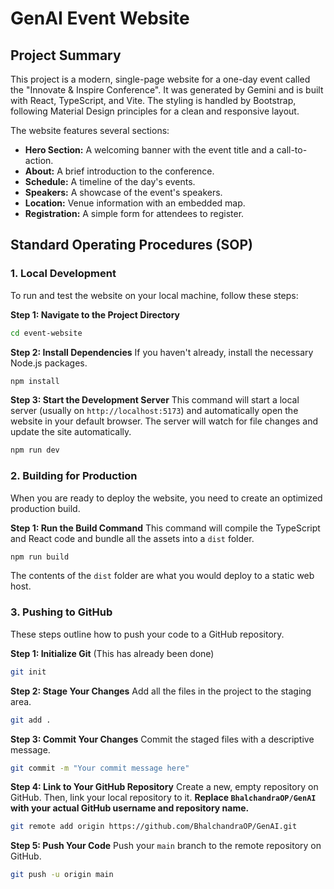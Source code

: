 # GenAI Event Website

## Project Summary

This project is a modern, single-page website for a one-day event called the "Innovate & Inspire Conference". It was generated by Gemini and is built with React, TypeScript, and Vite. The styling is handled by Bootstrap, following Material Design principles for a clean and responsive layout.

The website features several sections:
*   **Hero Section:** A welcoming banner with the event title and a call-to-action.
*   **About:** A brief introduction to the conference.
*   **Schedule:** A timeline of the day's events.
*   **Speakers:** A showcase of the event's speakers.
*   **Location:** Venue information with an embedded map.
*   **Registration:** A simple form for attendees to register.

## Standard Operating Procedures (SOP)

### 1. Local Development

To run and test the website on your local machine, follow these steps:

**Step 1: Navigate to the Project Directory**
```bash
cd event-website
```

**Step 2: Install Dependencies**
If you haven't already, install the necessary Node.js packages.
```bash
npm install
```

**Step 3: Start the Development Server**
This command will start a local server (usually on `http://localhost:5173`) and automatically open the website in your default browser. The server will watch for file changes and update the site automatically.
```bash
npm run dev
```

### 2. Building for Production

When you are ready to deploy the website, you need to create an optimized production build.

**Step 1: Run the Build Command**
This command will compile the TypeScript and React code and bundle all the assets into a `dist` folder.
```bash
npm run build
```

The contents of the `dist` folder are what you would deploy to a static web host.

### 3. Pushing to GitHub

These steps outline how to push your code to a GitHub repository.

**Step 1: Initialize Git**
(This has already been done)
```bash
git init
```

**Step 2: Stage Your Changes**
Add all the files in the project to the staging area.
```bash
git add .
```

**Step 3: Commit Your Changes**
Commit the staged files with a descriptive message.
```bash
git commit -m "Your commit message here"
```

**Step 4: Link to Your GitHub Repository**
Create a new, empty repository on GitHub. Then, link your local repository to it. **Replace `BhalchandraOP/GenAI` with your actual GitHub username and repository name.**
```bash
git remote add origin https://github.com/BhalchandraOP/GenAI.git
```

**Step 5: Push Your Code**
Push your `main` branch to the remote repository on GitHub.
```bash
git push -u origin main
```